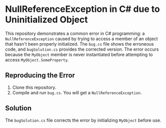 # NullReferenceException in C# due to Uninitialized Object

This repository demonstrates a common error in C# programming: a `NullReferenceException` caused by trying to access a member of an object that hasn't been properly initialized. The `bug.cs` file shows the erroneous code, and `bugSolution.cs` provides the corrected version.  The error occurs because the `MyObject` member is never instantiated before attempting to access `MyObject.SomeProperty`.

## Reproducing the Error
1. Clone this repository.
2. Compile and run `bug.cs`.  You will get a `NullReferenceException`.

## Solution
The `bugSolution.cs` file corrects the error by initializing `MyObject` before use.